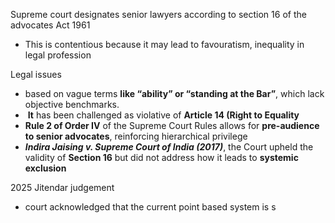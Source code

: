 Supreme court designates senior lawyers according to section 16 of the advocates Act 1961
- This is contentious because it may lead to favouratism, inequality in legal profession

Legal issues
- based on vague terms **like “ability” or “standing at the Bar”**, which lack objective benchmarks.
-  **It** has been challenged as violative of **Article 14 (Right to Equality**
- **Rule 2 of Order IV** of the Supreme Court Rules allows for **pre-audience to senior advocates**, reinforcing hierarchical privilege
- **_Indira Jaising v. Supreme Court of India (2017)_**, the Court upheld the validity of **Section 16** but did not address how it leads to **systemic exclusion**

2025 Jitendar judgement
- court acknowledged that the current point based system is s